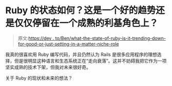 # Ruby 的状态如何？这是一个好的趋势还是仅仅停留在一个成熟的利基角色上？

> 原文:[https://dev . to/Ben/what-the-state-of-ruby-is-it-trending-down-for-good-or-just-setting-in-a-matter-niche-role](https://dev.to/ben/whats-the-state-of-ruby-is-it-trending-down-for-good-or-just-settling-in-to-a-mature-niche-role)

我真的很喜欢用 Ruby 编写代码，并且仍然认为 Rails 是很多应用程序的理想选择，但是很明显这种语言和生态系统正在“走向衰落”。这并不妨碍我把它作为一项坚实成熟的技术下架，但我对未来很好奇。

关于 Ruby 的现状和未来的想法？